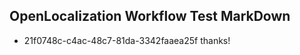 ## OpenLocalization Workflow Test MarkDown

* 21f0748c-c4ac-48c7-81da-3342faaea25f 
thanks!



<!--HONumber=Jan16_HO3-->
